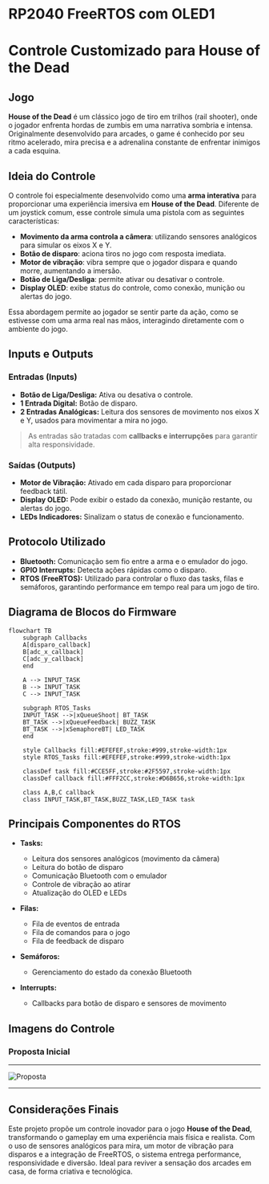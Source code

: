 # RP2040 FreeRTOS com OLED1

# Controle Customizado para House of the Dead

## Jogo

**House of the Dead** é um clássico jogo de tiro em trilhos (rail shooter), onde o jogador enfrenta hordas de zumbis em uma narrativa sombria e intensa. Originalmente desenvolvido para arcades, o game é conhecido por seu ritmo acelerado, mira precisa e a adrenalina constante de enfrentar inimigos a cada esquina.

## Ideia do Controle

O controle foi especialmente desenvolvido como uma **arma interativa** para proporcionar uma experiência imersiva em **House of the Dead**. Diferente de um joystick comum, esse controle simula uma pistola com as seguintes características:

- **Movimento da arma controla a câmera**: utilizando sensores analógicos para simular os eixos X e Y.
- **Botão de disparo**: aciona tiros no jogo com resposta imediata.
- **Motor de vibração**: vibra sempre que o jogador dispara e quando morre, aumentando a imersão.
- **Botão de Liga/Desliga**: permite ativar ou desativar o controle.
- **Display OLED**: exibe status do controle, como conexão, munição ou alertas do jogo.

Essa abordagem permite ao jogador se sentir parte da ação, como se estivesse com uma arma real nas mãos, interagindo diretamente com o ambiente do jogo.

## Inputs e Outputs

### Entradas (Inputs)
- **Botão de Liga/Desliga:** Ativa ou desativa o controle.
- **1 Entrada Digital:** Botão de disparo.
- **2 Entradas Analógicas:** Leitura dos sensores de movimento nos eixos X e Y, usados para movimentar a mira no jogo.

> As entradas são tratadas com **callbacks e interrupções** para garantir alta responsividade.

### Saídas (Outputs)
- **Motor de Vibração:** Ativado em cada disparo para proporcionar feedback tátil.
- **Display OLED:** Pode exibir o estado da conexão, munição restante, ou alertas do jogo.
- **LEDs Indicadores:** Sinalizam o status de conexão e funcionamento.

## Protocolo Utilizado

- **Bluetooth:** Comunicação sem fio entre a arma e o emulador do jogo.
- **GPIO Interrupts:** Detecta ações rápidas como o disparo.
- **RTOS (FreeRTOS):** Utilizado para controlar o fluxo das tasks, filas e semáforos, garantindo performance em tempo real para um jogo de tiro.

## Diagrama de Blocos do Firmware

```mermaid
flowchart TB
    subgraph Callbacks
    A[disparo_callback]
    B[adc_x_callback]
    C[adc_y_callback]
    end

    A --> INPUT_TASK
    B --> INPUT_TASK
    C --> INPUT_TASK

    subgraph RTOS_Tasks
    INPUT_TASK -->|xQueueShoot| BT_TASK
    BT_TASK -->|xQueueFeedback| BUZZ_TASK
    BT_TASK -->|xSemaphoreBT| LED_TASK
    end

    style Callbacks fill:#EFEFEF,stroke:#999,stroke-width:1px
    style RTOS_Tasks fill:#EFEFEF,stroke:#999,stroke-width:1px

    classDef task fill:#CCE5FF,stroke:#2F5597,stroke-width:1px
    classDef callback fill:#FFF2CC,stroke:#D6B656,stroke-width:1px

    class A,B,C callback
    class INPUT_TASK,BT_TASK,BUZZ_TASK,LED_TASK task
```

## Principais Componentes do RTOS

- **Tasks:**
  - Leitura dos sensores analógicos (movimento da câmera)
  - Leitura do botão de disparo
  - Comunicação Bluetooth com o emulador
  - Controle de vibração ao atirar
  - Atualização do OLED e LEDs

- **Filas:**
  - Fila de eventos de entrada
  - Fila de comandos para o jogo
  - Fila de feedback de disparo

- **Semáforos:**
  - Gerenciamento do estado da conexão Bluetooth

- **Interrupts:**
  - Callbacks para botão de disparo e sensores de movimento

## Imagens do Controle

### Proposta Inicial

---

![Proposta](arma.png)

---

## Considerações Finais

Este projeto propõe um controle inovador para o jogo **House of the Dead**, transformando o gameplay em uma experiência mais física e realista. Com o uso de sensores analógicos para mira, um motor de vibração para disparos e a integração de FreeRTOS, o sistema entrega performance, responsividade e diversão. Ideal para reviver a sensação dos arcades em casa, de forma criativa e tecnológica.
